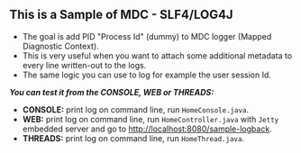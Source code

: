 **This is a Sample of MDC - SLF4/LOG4J**
--
* The goal is add PID "Process Id" (dummy) to MDC logger (Mapped Diagnostic Context).
* This is very useful when you want to attach some additional metadata to every line written-out to the logs.
* The same logic you can use to log for example the user session Id.

**_You can test it from the CONSOLE, WEB or THREADS:_**

* **CONSOLE:** print log on command line, run `HomeConsole.java`.
* **WEB:** print log on command line, run `HomeController.java` with `Jetty` embedded server and go to [http://localhost:8080/sample-logback](http://localhost:8080/sample-logback).
* **THREADS:** print log on command line, run `HomeThread.java`.
